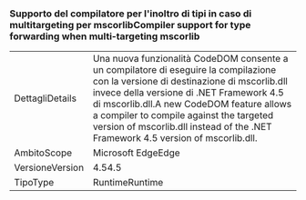 ### <a name="compiler-support-for-type-forwarding-when-multi-targeting-mscorlib"></a><span data-ttu-id="db178-101">Supporto del compilatore per l'inoltro di tipi in caso di multitargeting per mscorlib</span><span class="sxs-lookup"><span data-stu-id="db178-101">Compiler support for type forwarding when multi-targeting mscorlib</span></span>

|   |   |
|---|---|
|<span data-ttu-id="db178-102">Dettagli</span><span class="sxs-lookup"><span data-stu-id="db178-102">Details</span></span>|<span data-ttu-id="db178-103">Una nuova funzionalità CodeDOM consente a un compilatore di eseguire la compilazione con la versione di destinazione di mscorlib.dll invece della versione di .NET Framework 4.5 di mscorlib.dll.</span><span class="sxs-lookup"><span data-stu-id="db178-103">A new CodeDOM feature allows a compiler to compile against the targeted version of mscorlib.dll instead of the .NET Framework 4.5 version of mscorlib.dll.</span></span>|
|<span data-ttu-id="db178-104">Ambito</span><span class="sxs-lookup"><span data-stu-id="db178-104">Scope</span></span>|<span data-ttu-id="db178-105">Microsoft Edge</span><span class="sxs-lookup"><span data-stu-id="db178-105">Edge</span></span>|
|<span data-ttu-id="db178-106">Versione</span><span class="sxs-lookup"><span data-stu-id="db178-106">Version</span></span>|<span data-ttu-id="db178-107">4.5</span><span class="sxs-lookup"><span data-stu-id="db178-107">4.5</span></span>|
|<span data-ttu-id="db178-108">Tipo</span><span class="sxs-lookup"><span data-stu-id="db178-108">Type</span></span>|<span data-ttu-id="db178-109">Runtime</span><span class="sxs-lookup"><span data-stu-id="db178-109">Runtime</span></span>|

